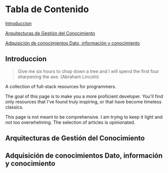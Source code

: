 <!-- START doctoc generated TOC please keep comment here to allow auto update -->
<!-- DON'T EDIT THIS SECTION, INSTEAD RE-RUN doctoc TO UPDATE -->

# Tabla de Contenido

[Introduccion](##Introduccion)


[Arquitecturas de Gestión del Conocimiento](##Arquitecturas-de-Gestión-del-Conocimiento)


[Adquisición de conocimientos Dato, información y conocimiento](##Adquisición-de-conocimientos-Dato,-información-y-conocimiento)

<!-- END doctoc generated TOC please keep comment here to allow auto update -->

## Introduccion

> Give me six hours to chop down a tree and I will spend the first four sharpening the axe. (Abraham Lincoln)

A collection of full-stack resources for programmers.

The goal of this page is to make you a more proficient developer. You'll find only resources that I've found truly inspiring, or that have become timeless classics.

This page is not meant to be comprehensive. I am trying to keep it light and not too overwhelming. The selection of articles is opinionated.

## Arquitecturas de Gestión del Conocimiento

## Adquisición de conocimientos Dato, información y conocimiento

